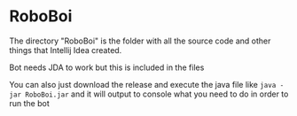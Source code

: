 # RoboBoi
The directory "RoboBoi" is the folder with all the source code and other things that Intellij Idea created.

Bot needs JDA to work but this is included in the files

You can also just download the release and execute the java file like `java -jar RoboBoi.jar` and it will output to console what you need to do in order to run the bot
